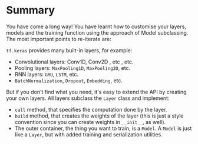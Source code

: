 # Summary

You have come a long way! You have learnt how to customise your layers, models and the training function using the approach of Model subclassing. The most important points to re-iterate are:

`tf.keras` provides many built-in layers, for example:

-   Convolutional layers: Conv1D, Conv2D , etc , etc.
-   Pooling layers: `MaxPooling1D`, `MaxPooling2D`, etc.
-   RNN layers: `GRU`, `LSTM`, etc.
-   `BatchNormalization`, `Dropout`, `Embedding`, etc.

But if you don't find what you need, it's easy to extend the API by creating your own layers. All layers subclass the `Layer` class and implement:

-   `call` method, that specifies the computation done by the layer.
-   `build` method, that creates the weights of the layer (this is just a style convention since you can create weights in `__init__`, as well).
-   The outer container, the thing you want to train, is a `Model`. A `Model` is just like a `Layer`, but with added training and serialization utilities.